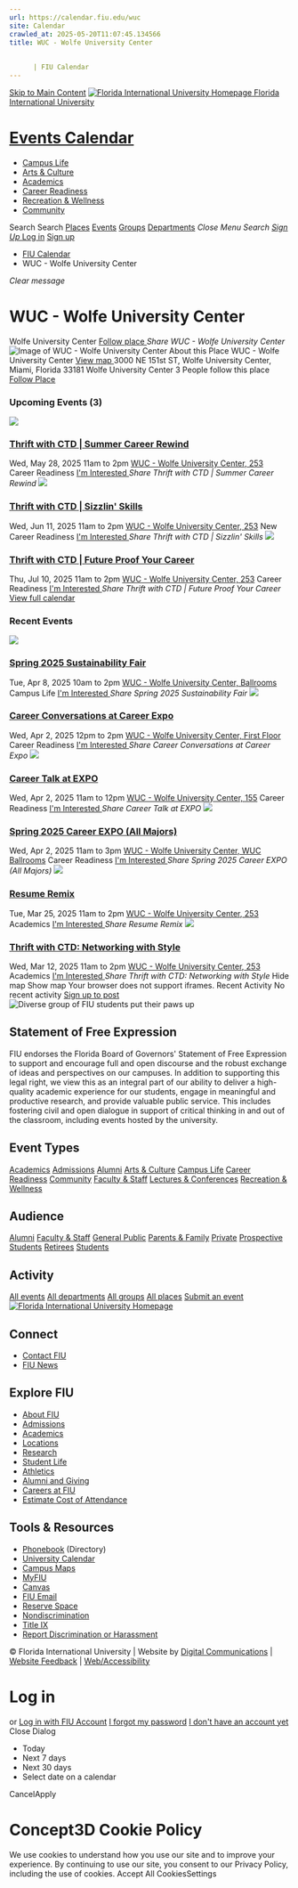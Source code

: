 ```yaml
---
url: https://calendar.fiu.edu/wuc
site: Calendar
crawled_at: 2025-05-20T11:07:45.134566
title: WUC - Wolfe University Center
    
    
      | FIU Calendar
---
```


[Skip to Main Content](https://calendar.fiu.edu/wuc#main-content)
[![Florida International University Homepage](https://digicdn.fiu.edu/core/_assets/images/logo-top.png) Florida International University](https://www.fiu.edu)
# [Events Calendar ](https://calendar.fiu.edu/)
  * [Campus Life](https://calendar.fiu.edu/calendar?event_types%5B%5D=127595)
  * [Arts & Culture](https://calendar.fiu.edu/calendar?event_types%5B%5D=127590)
  * [Academics](https://calendar.fiu.edu/calendar?event_types%5B%5D=127582)
  * [Career Readiness](https://calendar.fiu.edu/calendar?event_types%5B%5D=127584)
  * [Recreation & Wellness](https://calendar.fiu.edu/calendar?event_types%5B%5D=127603)
  * [Community](https://calendar.fiu.edu/calendar?event_types%5B%5D=127601)


Search Search
[Places](https://calendar.fiu.edu/search/places) [Events](https://calendar.fiu.edu/calendar) [Groups](https://calendar.fiu.edu/search/groups) [Departments](https://calendar.fiu.edu/search/departments)
_Close Menu_
_Search_ [ _Sign Up_ ](https://calendar.fiu.edu/signup?school_id=234)
[Log in](https://calendar.fiu.edu/auth/shib_login?previous_url=https%3A%2F%2Fcalendar.fiu.edu%2Fwuc) [Sign up](https://calendar.fiu.edu/signup?school_id=234)
  * [FIU Calendar](https://calendar.fiu.edu/)
  * WUC - Wolfe University Center


_Clear message_
# WUC - Wolfe University Center
Wolfe University Center
[ Follow place ](https://calendar.fiu.edu/wuc/add_friend "Add WUC - Wolfe University Center to My Places")
_Share WUC - Wolfe University Center_
![Image of WUC - Wolfe University Center](https://localist-images.azureedge.net/photos/664326/card/7eb1b843932ccca9c16245cc99f64d88370c9c69.jpg)
About this Place
WUC - Wolfe University Center [View map ](https://calendar.fiu.edu/wuc#about_map)
3000 NE 151st ST, Wolfe University Center, Miami, Florida 33181
Wolfe University Center
3 People follow this place
[ Follow Place ](https://calendar.fiu.edu/wuc/add_friend "Add to My Places")
### Upcoming Events (3)
[ ![](https://localist-images.azureedge.net/photos/49674607232818/card/4d3807c45a376d7843598f646d32534e871c2a10.jpg) ](https://calendar.fiu.edu/event/thrift-with-ctd-summer-career-rewind)
### [Thrift with CTD | Summer Career Rewind](https://calendar.fiu.edu/event/thrift-with-ctd-summer-career-rewind)
Wed, May 28, 2025 11am to 2pm 
[ WUC - Wolfe University Center, 253](https://calendar.fiu.edu/wuc)
Career Readiness
[ I'm Interested ](https://calendar.fiu.edu/event/49674602777846/confirm?instance_id=49674602778871&return=https%3A%2F%2Fcalendar.fiu.edu%2Fwuc)
_Share Thrift with CTD | Summer Career Rewind_
[ ![](https://localist-images.azureedge.net/photos/49676017399048/card/4031f05c3a318275865f285a5116a2d49221d300.jpg) ](https://calendar.fiu.edu/event/thrift-with-ctd-sizzlin-skills)
### [Thrift with CTD | Sizzlin' Skills](https://calendar.fiu.edu/event/thrift-with-ctd-sizzlin-skills)
Wed, Jun 11, 2025 11am to 2pm 
[ WUC - Wolfe University Center, 253](https://calendar.fiu.edu/wuc)
New Career Readiness
[ I'm Interested ](https://calendar.fiu.edu/event/49676014415633/confirm?instance_id=49676014416658&return=https%3A%2F%2Fcalendar.fiu.edu%2Fwuc)
_Share Thrift with CTD | Sizzlin' Skills_
[ ![](https://localist-images.azureedge.net/photos/49702704107532/card/4696c0a138c4e42f7b11ad470b1cc30680abfc50.jpg) ](https://calendar.fiu.edu/event/thrift-with-ctd-future-proof-your-career)
### [Thrift with CTD | Future Proof Your Career](https://calendar.fiu.edu/event/thrift-with-ctd-future-proof-your-career)
Thu, Jul 10, 2025 11am to 2pm 
[ WUC - Wolfe University Center, 253](https://calendar.fiu.edu/wuc)
Career Readiness
[ I'm Interested ](https://calendar.fiu.edu/event/49702701228737/confirm?instance_id=49702701229762&return=https%3A%2F%2Fcalendar.fiu.edu%2Fwuc)
_Share Thrift with CTD | Future Proof Your Career_
[View full calendar](https://calendar.fiu.edu/wuc/calendar)
### Recent Events
[ ![](https://localist-images.azureedge.net/photos/49031038794848/card/52f2c0d71bc5c5be62cf380831d8dbcf258b3b10.jpg) ](https://calendar.fiu.edu/event/spring-2025-sustainability-fair)
### [Spring 2025 Sustainability Fair](https://calendar.fiu.edu/event/spring-2025-sustainability-fair)
Tue, Apr 8, 2025 10am to 2pm 
[ WUC - Wolfe University Center, Ballrooms](https://calendar.fiu.edu/wuc)
Campus Life
[ I'm Interested ](https://calendar.fiu.edu/event/49031038734424/confirm?instance_id=49031038735449&return=https%3A%2F%2Fcalendar.fiu.edu%2Fwuc)
_Share Spring 2025 Sustainability Fair_
[ ![](https://localist-images.azureedge.net/photos/48746151809943/card/ecf7603bf54567888c8bf2ba6accdca6ae5ad9d3.jpg) ](https://calendar.fiu.edu/event/career-conversations-at-career-expo)
### [Career Conversations at Career Expo](https://calendar.fiu.edu/event/career-conversations-at-career-expo)
Wed, Apr 2, 2025 12pm to 2pm 
[ WUC - Wolfe University Center, First Floor](https://calendar.fiu.edu/wuc)
Career Readiness
[ I'm Interested ](https://calendar.fiu.edu/event/48746147910057/confirm?instance_id=48746147911082&return=https%3A%2F%2Fcalendar.fiu.edu%2Fwuc)
_Share Career Conversations at Career Expo_
[ ![](https://localist-images.azureedge.net/photos/48746131364774/card/c19c5c8ebe068d4db960c2a14bd4ccfe5aa4f8dc.jpg) ](https://calendar.fiu.edu/event/career-talk-at-expo)
### [Career Talk at EXPO](https://calendar.fiu.edu/event/career-talk-at-expo)
Wed, Apr 2, 2025 11am to 12pm 
[ WUC - Wolfe University Center, 155](https://calendar.fiu.edu/wuc)
Career Readiness
[ I'm Interested ](https://calendar.fiu.edu/event/48746122907431/confirm?instance_id=48746122908456&return=https%3A%2F%2Fcalendar.fiu.edu%2Fwuc)
_Share Career Talk at EXPO_
[ ![](https://localist-images.azureedge.net/photos/48924250833852/card/4ecc81a3c419fdc92b1dfe0457dc7a27f739bda0.jpg) ](https://calendar.fiu.edu/event/fiu-bbc-all-majors-career-expo-spring-2025)
### [Spring 2025 Career EXPO (All Majors)](https://calendar.fiu.edu/event/fiu-bbc-all-majors-career-expo-spring-2025)
Wed, Apr 2, 2025 11am to 3pm 
[ WUC - Wolfe University Center, WUC Ballrooms](https://calendar.fiu.edu/wuc)
Career Readiness
[ I'm Interested ](https://calendar.fiu.edu/event/48924232093737/confirm?instance_id=48924232094762&return=https%3A%2F%2Fcalendar.fiu.edu%2Fwuc)
_Share Spring 2025 Career EXPO (All Majors)_
[ ![](https://localist-images.azureedge.net/photos/48745686130338/card/b1668d413abba806d37d2b9f21493eb470ef983e.jpg) ](https://calendar.fiu.edu/event/resume-remix)
### [Resume Remix](https://calendar.fiu.edu/event/resume-remix)
Tue, Mar 25, 2025 11am to 2pm 
[ WUC - Wolfe University Center, 253](https://calendar.fiu.edu/wuc)
Academics
[ I'm Interested ](https://calendar.fiu.edu/event/48745677040026/confirm?instance_id=48745677041051&return=https%3A%2F%2Fcalendar.fiu.edu%2Fwuc)
_Share Resume Remix_
[ ![](https://localist-images.azureedge.net/photos/48745610464128/card/75cbd819d42bca65d469fa3923915b337731986e.jpg) ](https://calendar.fiu.edu/event/thrift-with-ctd-networking-with-style)
### [Thrift with CTD: Networking with Style](https://calendar.fiu.edu/event/thrift-with-ctd-networking-with-style)
Wed, Mar 12, 2025 11am to 2pm 
[ WUC - Wolfe University Center, 253](https://calendar.fiu.edu/wuc)
Academics
[ I'm Interested ](https://calendar.fiu.edu/event/48745602763886/confirm?instance_id=48745602764911&return=https%3A%2F%2Fcalendar.fiu.edu%2Fwuc)
_Share Thrift with CTD: Networking with Style_
Hide map Show map
Your browser does not support iframes.
Recent Activity
No recent activity
[Sign up to post](https://calendar.fiu.edu/auth/shib_login?previous_url=https%3A%2F%2Fcalendar.fiu.edu%2Fwuc)
![Diverse group of FIU students put their paws up](https://www.fiu.edu/_assets/images/thumbnail-students-paw.jpg)
## Statement of Free Expression
FIU endorses the Florida Board of Governors' Statement of Free Expression to support and encourage full and open discourse and the robust exchange of ideas and perspectives on our campuses. In addition to supporting this legal right, we view this as an integral part of our ability to deliver a high-quality academic experience for our students, engage in meaningful and productive research, and provide valuable public service. This includes fostering civil and open dialogue in support of critical thinking in and out of the classroom, including events hosted by the university.
## Event Types
[Academics](https://calendar.fiu.edu/calendar?event_types%5B%5D=127582)
[Admissions](https://calendar.fiu.edu/calendar?event_types%5B%5D=127583)
[Alumni](https://calendar.fiu.edu/calendar?event_types%5B%5D=127589)
[Arts & Culture](https://calendar.fiu.edu/calendar?event_types%5B%5D=127590)
[Campus Life](https://calendar.fiu.edu/calendar?event_types%5B%5D=127595)
[Career Readiness](https://calendar.fiu.edu/calendar?event_types%5B%5D=127584)
[Community](https://calendar.fiu.edu/calendar?event_types%5B%5D=127601)
[Faculty & Staff](https://calendar.fiu.edu/calendar?event_types%5B%5D=127602)
[Lectures & Conferences](https://calendar.fiu.edu/calendar?event_types%5B%5D=127587)
[Recreation & Wellness](https://calendar.fiu.edu/calendar?event_types%5B%5D=127603)
## Audience
[Alumni](https://calendar.fiu.edu/calendar?event_types%5B%5D=121721)
[Faculty & Staff](https://calendar.fiu.edu/calendar?event_types%5B%5D=121720)
[General Public](https://calendar.fiu.edu/calendar?event_types%5B%5D=121722)
[Parents & Family](https://calendar.fiu.edu/calendar?event_types%5B%5D=36918157286658)
[Private](https://calendar.fiu.edu/calendar?event_types%5B%5D=129753)
[Prospective Students](https://calendar.fiu.edu/calendar?event_types%5B%5D=121723)
[Retirees](https://calendar.fiu.edu/calendar?event_types%5B%5D=37290279036119)
[Students](https://calendar.fiu.edu/calendar?event_types%5B%5D=121719)
## Activity
[All events](https://calendar.fiu.edu/wuc/calendar)
[All departments](https://calendar.fiu.edu/search/departments)
[All groups](https://calendar.fiu.edu/browse/groups)
[All places](https://calendar.fiu.edu/browse/places)
[Submit an event](https://calendar.fiu.edu/admin/events/new/basic-information)
[ ![Florida International University Homepage](https://digicdn.fiu.edu/core/_assets/images/footer-logo.svg) ](https://www.fiu.edu/)
## Connect
  * [Contact FIU](https://www.fiu.edu/about/contact-us/index.html)
  * [FIU News](https://news.fiu.edu/)


## Explore FIU
  * [About FIU](https://www.fiu.edu/about/index.html)
  * [Admissions](https://www.fiu.edu/admissions/index.html)
  * [Academics](https://www.fiu.edu/academics/index.html)
  * [Locations](https://www.fiu.edu/locations/index.html)
  * [Research](https://www.fiu.edu/research/index.html)
  * [Student Life](https://www.fiu.edu/student-life/index.html)
  * [Athletics](https://www.fiu.edu/athletics/index.html)
  * [Alumni and Giving](https://www.fiu.edu/alumni-and-giving/index.html)
  * [Careers at FIU](https://hr.fiu.edu/careers/)
  * [Estimate Cost of Attendance](https://onestop.fiu.edu/finances/estimate-your-costs/)


## Tools & Resources
  * [Phonebook](https://phonebook.fiu.edu) (Directory)
  * [University Calendar](https://calendar.fiu.edu/)
  * [Campus Maps](https://campusmaps.fiu.edu/)
  * [MyFIU](https://my.fiu.edu/)
  * [Canvas](https://canvas.fiu.edu)
  * [FIU Email](http://mail.fiu.edu/)
  * [Reserve Space](https://reservespace.fiu.edu/make-reservation/)
  * [Nondiscrimination](https://ace.fiu.edu/civil-rights-and-accessibility/harassment-and-discrimination/)
  * [Title IX](https://ace.fiu.edu/title-ix/)
  * [Report Discrimination or Harassment](https://report.fiu.edu/)


© Florida International University  | Website by [Digital Communications](https://stratcomm.fiu.edu/digital-print/websites/) | [Website Feedback](https://webforms.fiu.edu/view.php?id=370774&element_5=https://calendar.fiu.edu/https://calendar.fiu.edu/) | [Web/Accessibility](https://accessibility.fiu.edu/)
# Log in
or
[Log in with FIU Account](https://calendar.fiu.edu/auth/shib_login?previous_url=https%3A%2F%2Fcalendar.fiu.edu%2Fwuc)
[I forgot my password](https://calendar.fiu.edu/auth/forgot) [I don't have an account yet](https://calendar.fiu.edu/signup?school_id=234)
Close Dialog
  * Today
  * Next 7 days
  * Next 30 days
  * Select date on a calendar


CancelApply
# Concept3D Cookie Policy
We use cookies to understand how you use our site and to improve your experience. By continuing to use our site, you consent to our Privacy Policy, including the use of cookies. 
Accept All CookiesSettings
